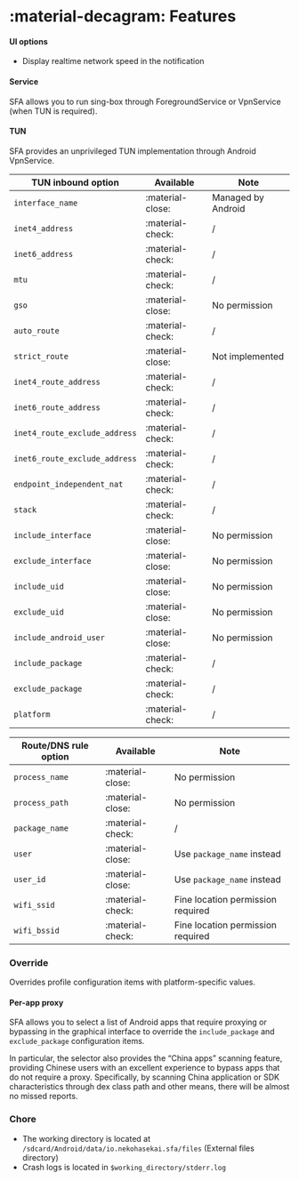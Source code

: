 # :material-decagram: Features

#### UI options

* Display realtime network speed in the notification

#### Service

SFA allows you to run sing-box through ForegroundService or VpnService (when TUN is required).

#### TUN

SFA provides an unprivileged TUN implementation through Android VpnService.

| TUN inbound option            | Available        | Note               |
|-------------------------------|------------------|--------------------|
| `interface_name`              | :material-close: | Managed by Android |
| `inet4_address`               | :material-check: | /                  |
| `inet6_address`               | :material-check: | /                  |
| `mtu`                         | :material-check: | /                  |
| `gso`                         | :material-close: | No permission      |
| `auto_route`                  | :material-check: | /                  |
| `strict_route`                | :material-close: | Not implemented    |
| `inet4_route_address`         | :material-check: | /                  |
| `inet6_route_address`         | :material-check: | /                  |
| `inet4_route_exclude_address` | :material-check: | /                  |
| `inet6_route_exclude_address` | :material-check: | /                  |
| `endpoint_independent_nat`    | :material-check: | /                  |
| `stack`                       | :material-check: | /                  |
| `include_interface`           | :material-close: | No permission      |
| `exclude_interface`           | :material-close: | No permission      |
| `include_uid`                 | :material-close: | No permission      |
| `exclude_uid`                 | :material-close: | No permission      |
| `include_android_user`        | :material-close: | No permission      |
| `include_package`             | :material-check: | /                  |
| `exclude_package`             | :material-check: | /                  |
| `platform`                    | :material-check: | /                  |

| Route/DNS rule option | Available        | Note                              |
|-----------------------|------------------|-----------------------------------|
| `process_name`        | :material-close: | No permission                     |
| `process_path`        | :material-close: | No permission                     |
| `package_name`        | :material-check: | /                                 |
| `user`                | :material-close: | Use `package_name` instead        |
| `user_id`             | :material-close: | Use `package_name` instead        |
| `wifi_ssid`           | :material-check: | Fine location permission required |
| `wifi_bssid`          | :material-check: | Fine location permission required |

### Override

Overrides profile configuration items with platform-specific values.

#### Per-app proxy

SFA allows you to select a list of Android apps that require proxying or bypassing in the graphical interface to
override the `include_package` and `exclude_package` configuration items.

In particular, the selector also provides the “China apps” scanning feature, providing Chinese users with an excellent
experience to bypass apps that do not require a proxy. Specifically, by scanning China application or SDK
characteristics through dex class path and other means, there will be almost no missed reports.

### Chore

* The working directory is located at `/sdcard/Android/data/io.nekohasekai.sfa/files` (External files directory)
* Crash logs is located in `$working_directory/stderr.log`
